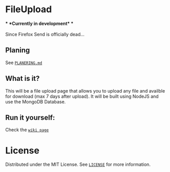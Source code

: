 # FileUpload

**\* \***Currently in development**\* \***<br><br>
Since Firefox Send is officially dead...

## Planing

See [`PLANERING.md`](https://github.com/linusromland/FileUpload/blob/master/planingFiles/PLANERING.md)

## What is it?

This will be a file upload page that allows you to upload any file and availble for download (max 7 days after upload). It will be built using NodeJS and use the MongoDB Database.

## Run it yourself:

Check the [`wiki page`](https://github.com/linusromland/FileUpload/wiki/Running-the-Code)

# License

Distributed under the MIT License. See <a href="https://github.com/linusromland/FileUpload/blob/master/LICENSE" >`LICENSE`</a> for more information.
